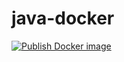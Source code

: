 # java-docker

[![Publish Docker image](https://github.com/carlobellettini/java-docker/actions/workflows/main.yml/badge.svg)](https://github.com/carlobellettini/java-docker/actions/workflows/main.yml)
